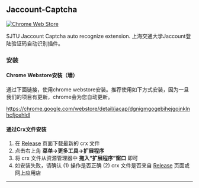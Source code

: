 ## Jaccount-Captcha

[![Chrome Web Store](https://img.shields.io/badge/Download-424K-green.svg)](https://chrome.google.com/webstore/detail/jacap/dgnigmgogebihejgojnklnhcfjcehldl)

SJTU Jaccount Captcha auto recognize extension.
上海交通大学Jaccount登陆验证码自动识别插件。

### 安装

#### Chrome Webstore安装（墙）

通过下面链接，使用chrome webstore安装。推荐使用如下方式安装，因为一旦我们的项目有更新，chrome会为您自动更新。

https://chrome.google.com/webstore/detail/jacap/dgnigmgogebihejgojnklnhcfjcehldl

#### 通过Crx文件安装

1. 在 [Release](https://github.com/fztfztfztfzt/jaccount-captcha/releases/) 页面下载最新的 crx 文件
2. 点击右上角 __菜单->更多工具->扩展程序__
3. 将 crx 文件从资源管理器中 __拖入“扩展程序”窗口__ 即可
4. 如安装失败，请确认 (1) 操作是否正确 (2) crx 文件是否来自 [Release](https://github.com/fztfztfztfzt/jaccount-captcha/releases/) 页面或网上应用店

***

